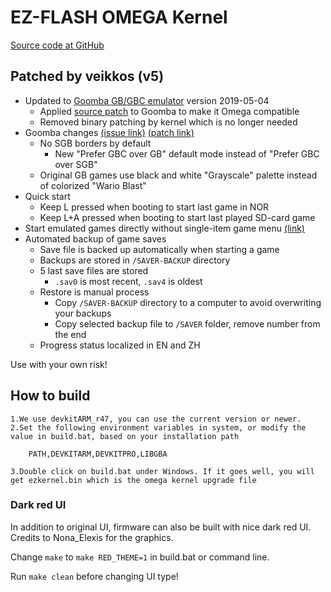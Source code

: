 # EZ-FLASH OMEGA Kernel

[Source code at GitHub](https://github.com/veikkos/omega-kernel)

## Patched by veikkos (v5)

* Updated to [Goomba GB/GBC emulator](http://www.dwedit.org/gba/goombacolor.php) version 2019-05-04
    * Applied [source patch](https://github.com/veikkos/omega-kernel/blob/master/goomba-patch/goomba_ezflash_omega.patch) to Goomba to make it Omega compatible
    * Removed binary patching by kernel which is no longer needed
* Goomba changes [(issue link)](https://github.com/veikkos/omega-kernel/issues/2) [(patch link)](https://github.com/veikkos/omega-kernel/blob/master/goomba-patch/goomba_gbc_mode.patch)
    * No SGB borders by default
        * New "Prefer GBC over GB" default mode instead of "Prefer GBC over SGB"
    * Original GB games use black and white "Grayscale" palette instead of colorized "Wario Blast"
* Quick start
    * Keep L pressed when booting to start last game in NOR
    * Keep L+A pressed when booting to start last played SD-card game
* Start emulated games directly without single-item game menu [(link)](https://github.com/veikkos/omega-kernel/issues/4)
* Automated backup of game saves
    * Save file is backed up automatically when starting a game
    * Backups are stored in `/SAVER-BACKUP` directory
    * 5 last save files are stored
        * `.sav0` is most recent, `.sav4` is oldest
    * Restore is manual process
        * Copy `/SAVER-BACKUP` directory to a computer to avoid overwriting your backups
        * Copy selected backup file to `/SAVER` folder, remove number from the end
    * Progress status localized in EN and ZH

Use with your own risk!

## How to build

    1.We use devkitARM_r47, you can use the current version or newer.
    2.Set the following environment variables in system, or modify the value in build.bat, based on your installation path
 
        PATH,DEVKITARM,DEVKITPRO,LIBGBA

    3.Double click on build.bat under Windows. If it goes well, you	will get ezkernel.bin which is the omega kernel upgrade file

### Dark red UI

In addition to original UI, firmware can also be built with nice dark red UI. Credits to Nona_Elexis for the graphics.

Change `make` to `make RED_THEME=1` in build.bat or command line.

Run `make clean` before changing UI type!
